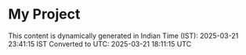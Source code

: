 # My Project

This content is dynamically generated in Indian Time (IST): 2025-03-21 23:41:15 IST
Converted to UTC: 2025-03-21 18:11:15 UTC
